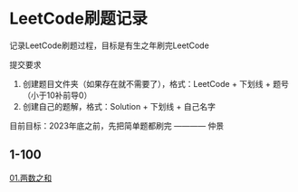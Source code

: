 # LeetCode刷题记录

记录LeetCode刷题过程，目标是有生之年刷完LeetCode

提交要求
1. 创建题目文件夹（如果存在就不需要了），格式：LeetCode + 下划线 + 题号（小于10补前导0）
2. 创建自己的题解，格式：Solution + 下划线 + 自己名字

目前目标：2023年底之前，先把简单题都刷完 ———— 仲景


## 1-100

[01.两数之和](./LeetCode_01/LeetCode01.md)